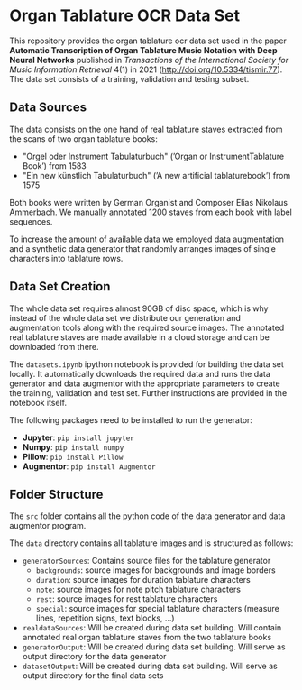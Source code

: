 # Organ Tablature OCR Data Set

This repository provides the organ tablature ocr data set used in the paper **Automatic Transcription of Organ Tablature Music Notation with Deep Neural Networks** published in *Transactions of the International Society for Music Information Retrieval* 4(1) in 2021 (<http://doi.org/10.5334/tismir.77>).
The data set consists of a training, validation and testing subset.


## Data Sources
The data consists on the one hand of real tablature staves extracted from the scans of two organ tablature books: 
* "Orgel oder Instrument Tabulaturbuch" (’Organ or InstrumentTablature Book’) from 1583 
* "Ein new künstlich Tabulaturbuch" (’A new artificial tablaturebook’) from  1575 

Both books were written by German Organist and Composer Elias Nikolaus Ammerbach.
We manually annotated 1200 staves from each book with label sequences. 

To increase the amount of available data we employed data augmentation and a synthetic data generator that randomly arranges images of single characters into tablature rows.


## Data Set Creation
The whole data set requires almost 90GB of disc space, which is why instead of the whole data set we distribute our generation and augmentation tools along with the required source images.
The annotated real tablature staves are made available in a cloud storage and can be downloaded from there.

The `datasets.ipynb` ipython notebook is provided for building the data set locally.
It automatically downloads the required data and runs the data generator and data augmentor with the appropriate parameters to create the training, validation and test set.
Further instructions are provided in the notebook itself.

The following packages need to be installed to run the generator:
* **Jupyter**: `pip install jupyter`
* **Numpy**: `pip install numpy`
* **Pillow**: `pip install Pillow`
* **Augmentor**: `pip install Augmentor`


## Folder Structure
The `src` folder contains all the python code of the data generator and data augmentor program.

The `data` directory contains all tablature images and is structured as follows:
* `generatorSources`: Contains source files for the tablature generator
    * `backgrounds`: source images for backgrounds and image borders
    * `duration`: source images for duration tablature characters
    * `note`: source images for note pitch tablature characters
    * `rest`: source images for rest tablature characters
    * `special`: source images for special tablature characters (measure lines, repetition signs, text blocks, ...)
* `realdataSources`: Will be created during data set building. Will contain annotated real organ tablature staves from the two tablature books
* `generatorOutput`: Will be created during data set building. Will serve as output directory for the data generator
* `datasetOutput`: Will be created during data set building. Will serve as output directory for the final data sets


